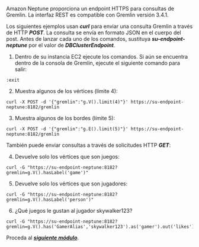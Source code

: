 Amazon Neptune proporciona un endpoint HTTPS para consultas de Gremlin. La interfaz REST es compatible con Gremlin versión 3.4.1.

Los siguientes ejemplos usan ***curl*** para enviar una consulta Gremlin a través de HTTP ***POST***. La consulta se envía en formato JSON en el cuerpo del post. Antes de lanzar cada uno de los comandos, sustituya ***su-endpoint-neptune*** por el valor de ***DBClusterEndpoint***.

1. Dentro de su instancia EC2 ejecute los comandos. Si aún se encuentra dentro de la consola de Gremlin, ejecute el siguiente comando para salir:

```
:exit
```

2. Muestra algunos de los vértices (límite 4):

```
curl -X POST -d '{"gremlin":"g.V().limit(4)"}' https://su-endpoint-neptune:8182/gremlin
```

3. Muestra algunos de los bordes (límite 5):

```
curl -X POST -d '{"gremlin":"g.E().limit(5)"}' https://su-endpoint-neptune:8182/gremlin

```


También puede enviar consultas a través de solicitudes HTTP ***GET***:

4. Devuelve solo los vértices que son juegos:

```
curl -G "https://su-endpoint-neptune:8182?gremlin=g.V().hasLabel('game')"

```

5. Devuelve solo los vértices que son jugadores:

```
curl -G "https://su-endpoint-neptune:8182?gremlin=g.V().hasLabel('person')"

```

6. ¿Qué juegos le gustan al jugador skywalker123?

```
curl -G "https://su-endpoint-neptune:8182?gremlin=g.V().has('GamerAlias','skywalker123').as('gamer').out('likes')"
```

Proceda al [**_siguiente módulo_**](/python).